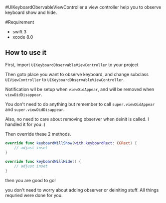 #UIKeyboardObervableViewController
a view controller help you to observe keyboard show and hide.

#Requirement
- swift 3
- xcode 8.0 

## How to use it
First, import `UIKeyboardObservableViewController` to your project

Then goto place you want to observe keyboard, and change subclass `UIViewController` to `UIKeyboardObservableViewController`.

Notification wll be setup when `viewDidAppear`, and will be removed when `viewDidDisappear`.

You don't need to do anything but remember to call `super.viewDidAppear` and `super.viewDidDisappear`.

Also, no need to care about removing observer when deinit is called. I handled it for you :)

Then override these 2 methods.

```swift
override func keyboardWillShow(with keyboardRect: CGRect) {
    // adjust inset
}
    
override func keyboardWillHide() {
    // adjust inset
}
```

then you are good to go!

you don't need to worry about adding observer or deiniting stuff. All things requried were done for you.